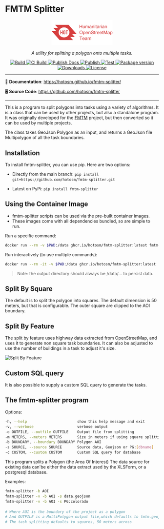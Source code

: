 # FMTM Splitter

<!-- markdownlint-disable -->
<p align="center">
  <img src="https://github.com/hotosm/fmtm/blob/main/images/hot_logo.png?raw=true" style="width: 200px;" alt="HOT"></a>
</p>
<p align="center">
  <em>A utility for splitting a polygon onto multiple tasks.</em>
</p>
<p align="center">
  <a href="https://github.com/hotosm/fmtm-splitter/actions/workflows/build.yml" target="_blank">
      <img src="https://github.com/hotosm/fmtm-splitter/workflows/Build/badge.svg" alt="Build">
  </a>
  <a href="https://github.com/hotosm/fmtm-splitter/actions/workflows/build-ci.yml" target="_blank">
      <img src="https://github.com/hotosm/fmtm-splitter/workflows/Build CI Img/badge.svg" alt="CI Build">
  </a>
  <a href="https://github.com/hotosm/fmtm-splitter/actions/workflows/docs.yml" target="_blank">
      <img src="https://github.com/hotosm/fmtm-splitter/workflows/Publish Docs/badge.svg" alt="Publish Docs">
  </a>
  <a href="https://github.com/hotosm/fmtm-splitter/actions/workflows/publish.yml" target="_blank">
      <img src="https://github.com/hotosm/fmtm-splitter/workflows/Publish to PyPi.org/badge.svg" alt="Publish">
  </a>
  <a href="https://github.com/hotosm/fmtm-splitter/actions/workflows/pytest.yml" target="_blank">
      <img src="https://github.com/hotosm/fmtm-splitter/workflows/PyTest/badge.svg" alt="Test">
  </a>
  <a href="https://pypi.org/project/fmtm-splitter" target="_blank">
      <img src="https://img.shields.io/pypi/v/fmtm-splitter?color=%2334D058&label=pypi%20package" alt="Package version">
  </a>
  <a href="https://pypistats.org/packages/fmtm-splitter" target="_blank">
      <img src="https://img.shields.io/pypi/dm/fmtm-splitter.svg" alt="Downloads">
  </a>
  <a href="https://github.com/hotosm/fmtm-splitter/blob/main/LICENSE" target="_blank">
      <img src="https://img.shields.io/github/license/hotosm/fmtm-splitter.svg" alt="License">
  </a>
</p>

---

📖 **Documentation**: <a href="https://hotosm.github.io/fmtm-splitter/" target="_blank">https://hotosm.github.io/fmtm-splitter/</a>

🖥️ **Source Code**: <a href="https://github.com/hotosm/fmtm-splitter" target="_blank">https://github.com/hotosm/fmtm-splitter</a>

---

<!-- markdownlint-enable -->

This is a program to split polygons into tasks using a variety of
algorithms. It is a class that can be used by other projects, but also
a standalone program. It was originally developed for the
[FMTM](https://github.com/hotosm/fmtm/wiki) project, but then
converted so it can be used by multiple projects.

The class takes GeoJson Polygon as an input, and returns a GeoJson
file Multipolygon of all the task boundaries.

## Installation

To install fmtm-splitter, you can use pip. Here are two options:

- Directly from the main branch:
  `pip install git+https://github.com/hotosm/fmtm-splitter.git`

- Latest on PyPi:
  `pip install fmtm-splitter`

## Using the Container Image

- fmtm-splitter scripts can be used via the pre-built container images.
- These images come with all dependencies bundled, so are simple to run.

Run a specific command:

```bash
docker run --rm -v $PWD:/data ghcr.io/hotosm/fmtm-splitter:latest fmtm-splitter <flags>
```

Run interactively (to use multiple commands):

```bash
docker run --rm -it -v $PWD:/data ghcr.io/hotosm/fmtm-splitter:latest
```

> Note: the output directory should always be /data/... to persist data.

## Split By Square

The default is to split the polygon into squares. The default
dimension is 50 meters, but that is configurable. The outer square are
clipped to the AOI boundary.

## Split By Feature

The split by feature uses highway data extracted from OpenStreetMap,
and uses it to generate non square task boundaries. It can also be
adjusted to use the number of buildings in a task to adjust it's
size.

![Split By Feature](https://github.com/hotosm/fmtm-splitter/blob/main/docs/images/Screenshot%20from%202023-08-06%2018-26-34.png)

## Custom SQL query

It is also possible to supply a custom SQL query to generate the
tasks.

## The fmtm-splitter program

Options:

```bash
-h, --help                       show this help message and exit
-v, --verbose                    verbose output
-o OUTFILE, --outfile OUTFILE    Output file from splitting
-m METERS, --meters METERS       Size in meters if using square splitting
-b BOUNDARY, --boundary BOUNDARY Polygon AOI
-s SOURCE, --source SOURCE       Source data, Geojson or PG:[dbname]
-c CUSTOM, --custom CUSTOM       Custom SQL query for database
```

This program splits a Polygon (the Area Of Interest)
The data source for existing data can'be either the data extract
used by the XLSForm, or a postgresql database.

Examples:

```bash
fmtm-splitter -b AOI
fmtm-splitter -v -b AOI -s data.geojson
fmtm-splitter -v -b AOI -s PG:colorado

# Where AOI is the boundary of the project as a polygon
# And OUTFILE is a MultiPolygon output file,which defaults to fmtm.geojson
# The task splitting defaults to squares, 50 meters across
```
